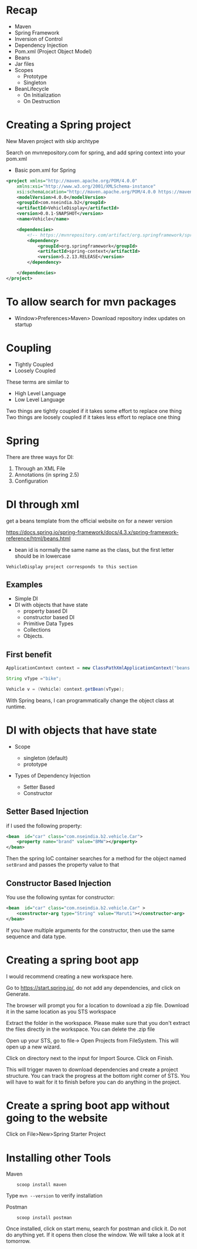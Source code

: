 # Recap

- Maven
- Spring Framework
- Inversion of Control
- Dependency Injection
- Pom.xml (Project Object Model)
- Beans
- Jar files
- Scopes
    - Prototype
    - Singleton
- BeanLifecycle
    - On Initialization
    - On Destruction


# Creating a Spring project

New Maven project with skip archtype


Search on mvnrepository.com for spring, and add spring context into your pom.xml

- Basic pom.xml for Spring

```xml
<project xmlns="http://maven.apache.org/POM/4.0.0"
	xmlns:xsi="http://www.w3.org/2001/XMLSchema-instance"
	xsi:schemaLocation="http://maven.apache.org/POM/4.0.0 https://maven.apache.org/xsd/maven-4.0.0.xsd">
	<modelVersion>4.0.0</modelVersion>
	<groupId>com.nseindia.b2</groupId>
	<artifactId>VehicleDisplay</artifactId>
	<version>0.0.1-SNAPSHOT</version>
	<name>Vehicle</name>

	<dependencies>
		<!-- https://mvnrepository.com/artifact/org.springframework/spring-context -->
		<dependency>
			<groupId>org.springframework</groupId>
			<artifactId>spring-context</artifactId>
			<version>5.2.13.RELEASE</version>
		</dependency>

	</dependencies>
</project>
```

# To allow search for mvn packages

- Window>Preferences>Maven> Download repository index updates on startup

# Coupling

- Tightly Coupled
- Loosely Coupled

These terms are similar to 

- High Level Language
- Low Level Language


Two things are tightly coupled if it takes some effort to replace one thing
Two things are loosely coupled if it takes less effort to replace one thing

# Spring

There are three ways for DI:

1. Through an XML File
2. Annotations (in spring 2.5)
3. Configuration

# DI through xml

get a beans template from the official website on for a newer version

https://docs.spring.io/spring-framework/docs/4.3.x/spring-framework-reference/html/beans.html

- bean id is normally the same name as the class, but the first letter should be in lowercase

`VehicleDisplay project corresponds to this section`

## Examples

- Simple DI
- DI with objects that have state
    - property based DI
    - constructor based DI
    - Primitive Data Types
    - Collections
    - Objects.

## First benefit

```java
ApplicationContext context = new ClassPathXmlApplicationContext("beans.xml");

String vType ="bike";

Vehicle v = (Vehicle) context.getBean(vType);
```

With Spring beans, I can programmatically change the object class at runtime.

# DI with objects that have state

- Scope
    - singleton (default)
    - prototype

- Types of Dependency Injection
    - Setter Based
    - Constructor

## Setter Based Injection

if I used the following property:

```xml
<bean  id="car" class="com.nseindia.b2.vehicle.Car">
    <property name="brand" value="BMW"></property>
</bean>
```
Then the spring IoC container searches for a method for the object named `setBrand` and passes the property value to that

## Constructor Based Injection

You use the following syntax for constructor:

```xml
<bean  id="car" class="com.nseindia.b2.vehicle.Car" >
    <constructor-arg type="String" value="Maruti"></constructor-arg>
</bean>
```

If you have multiple arguments for the constructor, then use the same sequence and data type.


# Creating a spring boot app

I would recommend creating a new workspace here.

Go to https://start.spring.io/, do not add any dependencies, and click on Generate.

The browser will prompt you for a location to download a zip file. Download it in the same location as you STS workspace

Extract the folder in the workspace. Please make sure that you don't extract the files directly in the workspace. You can delete the .zip file

Open up your STS, go to file-> Open Projects from FileSystem. This will open up a new wizard.

Click on directory next to the input for Import Source. Click on Finish.

This will trigger maven to download dependencies and create a project structure. You can track the progress at the bottom right corner of STS. You will have to wait for it to finish before you can do anything in the project.

# Create a spring boot app without going to the website


Click on File>New>Spring Starter Project

# Installing other Tools

Maven
```
    scoop install maven
```

Type `mvn --version` to verify installation


Postman

```
    scoop install postman
```

Once installed, click on start menu, search for postman and click it. Do not do anything yet. If it opens then close the window. We will take a look at it tomorrow.